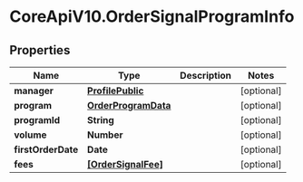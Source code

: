 # CoreApiV10.OrderSignalProgramInfo

## Properties
Name | Type | Description | Notes
------------ | ------------- | ------------- | -------------
**manager** | [**ProfilePublic**](ProfilePublic.md) |  | [optional] 
**program** | [**OrderProgramData**](OrderProgramData.md) |  | [optional] 
**programId** | **String** |  | [optional] 
**volume** | **Number** |  | [optional] 
**firstOrderDate** | **Date** |  | [optional] 
**fees** | [**[OrderSignalFee]**](OrderSignalFee.md) |  | [optional] 


